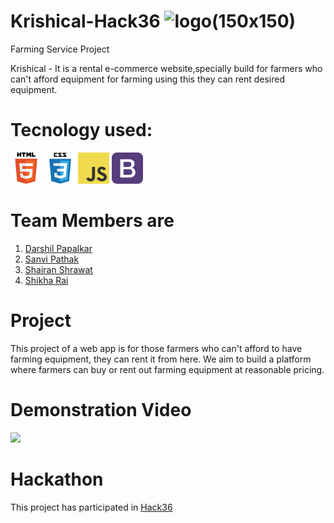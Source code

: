 # Krishical-Hack36  <img width="100" alt="logo(150x150)" src="https://user-images.githubusercontent.com/62132905/114277955-1de98500-9a4b-11eb-989e-cff3d0b04cab.png">

Farming Service Project 
 
Krishical - It is a rental e-commerce website,specially build for farmers who can't afford equipment for farming using this they can rent desired equipment.

# Tecnology used:

<code><img height="50" src="https://raw.githubusercontent.com/github/explore/80688e429a7d4ef2fca1e82350fe8e3517d3494d/topics/html/html.png"></code>
<code><img height="50" src="https://raw.githubusercontent.com/github/explore/80688e429a7d4ef2fca1e82350fe8e3517d3494d/topics/css/css.png"></code>
<code><img height="50" src="https://raw.githubusercontent.com/github/explore/80688e429a7d4ef2fca1e82350fe8e3517d3494d/topics/javascript/javascript.png"></code>
<code><img height="50" src="https://raw.githubusercontent.com/github/explore/80688e429a7d4ef2fca1e82350fe8e3517d3494d/topics/bootstrap/bootstrap.png"></code>


# Team Members are
1. [Darshil Papalkar](https://github.com/Darshil-Papalkar) 
2. [Sanvi Pathak](https://github.com/sanvipathak)
3. [Shairan Shrawat](https://github.com/shairanshrawat)
4. [Shikha Rai](https://github.com/ishikharai)


# Project

This project of a web app is for those farmers who can't afford to have farming equipment, they can rent it from here. We aim to build a platform where farmers can buy or rent out farming equipment at reasonable pricing.


# Demonstration Video
[![](https://img.youtube.com/lZ1L7Z5iyQo.jpg)](http://www.youtube.com/watch?lZ1L7Z5iyQo)
# Hackathon

This project has participated in [Hack36](https://www.hack36.com/) 
